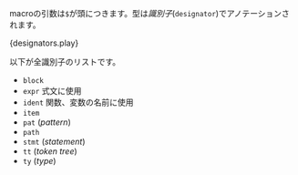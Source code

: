 <!-- The arguments of a macro are prefixed by a dollar sign `$` and type annotated
with a *designator*: -->
macroの引数は`$`が頭につきます。型は*識別子*(`designator`)でアノテーションされます。

{designators.play}

<!-- This is a list of all the designators: -->
以下が全識別子のリストです。

* `block`
* `expr` 式文に使用
* `ident` 関数、変数の名前に使用
* `item`
* `pat` (*pattern*)
* `path`
* `stmt` (*statement*)
* `tt` (*token tree*)
* `ty` (*type*)

